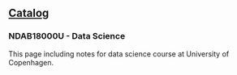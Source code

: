 ## [Catalog](/)

### NDAB18000U - Data Science

This page including notes for data science course at University of Copenhagen.
